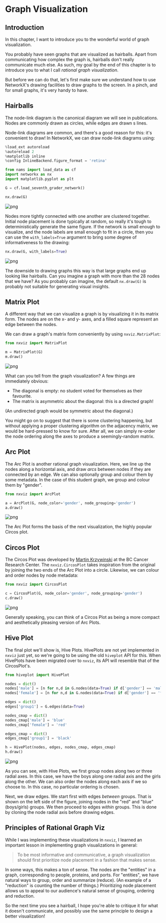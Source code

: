 # Graph Visualization

## Introduction

In this chapter, I want to introduce you to the wonderful world of graph visualization.

You probably have seen graphs that are visualized as hairballs.
Apart from communicating how complex the graph is,
hairballs don't really communicate much else.
As such, my goal by the end of this chapter is 
to introduce you to what I call _rational graph visualization_.

But before we can do that, let's first make sure we understand
how to use NetworkX's drawing facilities to draw graphs to the screen.
In a pinch, and for small graphs, it's very handy to have.



## Hairballs

The node-link diagram is the canonical diagram we will see in publications.
Nodes are commonly drawn as circles, while edges are drawn s lines.

Node-link diagrams are common,
and there's a good reason for this: it's convenient to draw!
In NetworkX, we can draw node-link diagrams using:




```python
%load_ext autoreload
%autoreload 2
%matplotlib inline
%config InlineBackend.figure_format = 'retina'

from nams import load_data as cf
import networkx as nx
import matplotlib.pyplot as plt

G = cf.load_seventh_grader_network()


```


```python
nx.draw(G)


```


![png](images/introduction_viz_md_3_0.png)


Nodes more tightly connected with one another are clustered together. 
Initial node placement is done typically at random,
so really it's tough to deterministically generate the same figure.
If the network is small enough to visualize,
and the node labels are small enough to fit in a circle,
then you can use the `with_labels=True` argument
to bring some degree of informativeness to the drawing:




```python
nx.draw(G, with_labels=True)


```


![png](images/introduction_viz_md_5_0.png)


The downside to drawing graphs this way is that
large graphs end up looking like hairballs.
Can you imagine a graph with more than the 28 nodes that we have?
As you probably can imagine, the default `nx.draw(G)`
is probably not suitable for generating visual insights.

## Matrix Plot

A different way that we can visualize a graph is by visualizing it in its matrix form.
The nodes are on the x- and y- axes, and a filled square represent an edge between the nodes.

We can draw a graph's matrix form conveniently by using `nxviz.MatrixPlot`:




```python
from nxviz import MatrixPlot

m = MatrixPlot(G)
m.draw()


```


![png](images/introduction_viz_md_7_0.png)


What can you tell from the graph visualization?
A few things are immediately obvious:

- The diagonal is empty: no student voted for themselves as their favourite.
- The matrix is asymmetric about the diagonal: this is a directed graph!

(An undirected graph would be symmetric about the diagonal.)

You might go on to suggest that there is some clustering happening,
but without applying a proper clustering algorithm on the adjacency matrix,
we would be hard-pressed to know for sure.
After all, we can simply re-order the node ordering along the axes
to produce a seemingly-random matrix.



## Arc Plot

The Arc Plot is another rational graph visualization.
Here, we line up the nodes along a horizontal axis,
and draw _arcs_ between nodes if they are connected by an edge.
We can also optionally group and colour them by some metadata.
In the case of this student graph,
we group and colour them by "gender".




```python
from nxviz import ArcPlot

a = ArcPlot(G, node_color='gender', node_grouping='gender')
a.draw()


```


![png](images/introduction_viz_md_10_0.png)


The Arc Plot forms the basis of the next visualization,
the highly popular Circos plot.



## Circos Plot

The Circos Plot was developed by [Martin Krzywinski][bccrc] at the BC Cancer Research Center. The `nxviz.CircosPlot` takes inspiration from the original by joining the two ends of the Arc Plot into a circle. Likewise, we can colour and order nodes by node metadata:

[bccrc]: http://circos.ca/




```python
from nxviz import CircosPlot

c = CircosPlot(G, node_color='gender', node_grouping='gender')
c.draw()


```


![png](images/introduction_viz_md_13_0.png)


Generally speaking, you can think of a Circos Plot as being
a more compact and aesthetically pleasing version of Arc Plots.

## Hive Plot

The final plot we'll show is, Hive Plots.
HivePlots are not yet implemented in `nxviz` just yet,
so we're going to be using the old `hiveplot` API for this.
When HivePlots have been migrated over to `nxviz`,
its API will resemble that of the CircosPlot's. 




```python
from hiveplot import HivePlot

nodes = dict()
nodes['male'] = [n for n,d in G.nodes(data=True) if d['gender'] == 'male']
nodes['female'] = [n for n,d in G.nodes(data=True) if d['gender'] == 'female']

edges = dict()
edges['group1'] = G.edges(data=True)

nodes_cmap = dict()
nodes_cmap['male'] = 'blue'
nodes_cmap['female'] = 'red'

edges_cmap = dict()
edges_cmap['group1'] = 'black'


```


```python
h = HivePlot(nodes, edges, nodes_cmap, edges_cmap)
h.draw()


```


![png](images/introduction_viz_md_16_0.png)


As you can see, with Hive Plots,
we first group nodes along two or three radial axes.
In this case, we have the boys along one radial axis
and the girls along the other.
We can also order the nodes along each axis if we so choose to.
In this case, no particular ordering is chosen.

Next, we draw edges.
We start first with edges _between_ groups.
That is shown on the left side of the figure,
joining nodes in the "red" and "blue" (boys/girls) groups.
We then proceed to edges _within_ groups.
This is done by cloning the node radial axis
before drawing edges.



## Principles of Rational Graph Viz

While I was implementing these visualizations in `nxviz`,
I learned an important lesson in implementing graph visualizations in general:

> To be most informative and communicative,
> a graph visualization should first prioritize node placement
> in a fashion that makes sense.

In some ways, this makes a ton of sense.
The nodes are the "entities" in a graph,
corresponding to people, proteins, and ports.
For "entities", we have natural ways to group, order and summarize (reduce).
(An example of a "reduction" is counting the number of things.)
Prioritizing node placement allows us
to appeal to our audience's natural sense of grouping, ordering and reduction.

So the next time you see a hairball,
I hope you're able to critique it for what it doesn't communicate,
and possibly use the same principle to design a better visualization!


